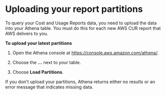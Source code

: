 # Uploading your report partitions<a name="upload-report-partitions"></a>

To query your Cost and Usage Reports data, you need to upload the data into your Athena table\. You must do this for each new AWS CUR report that AWS delivers to you\.<a name="upload-partitions"></a>

**To upload your latest partitions**

1. Open the Athena console at [https://console\.aws\.amazon\.com/athena/](https://console.aws.amazon.com/athena/home)\.

1. Choose the **\.\.\.** next to your table\.

1. Choose **Load Partitions**\.

If you don't upload your partitions, Athena returns either no results or an error message that indicates missing data\.